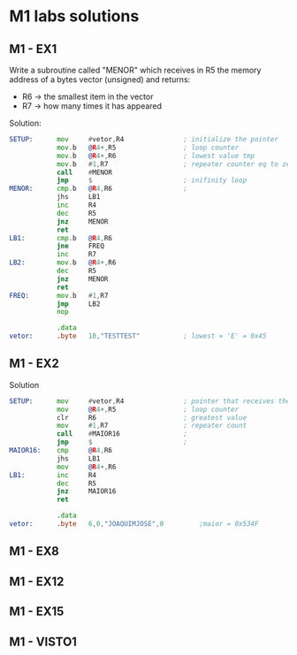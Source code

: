 # M1 labs solutions

## M1 - EX1
Write a subroutine called "MENOR" which receives in R5 the memory address of a bytes vector (unsigned) and returns:

- R6 -> the smallest item in the vector
- R7 -> how many times it has appeared 

Solution:

```asm
SETUP:		mov		#vetor,R4				; initialize the pointer
			mov.b	@R4+,R5					; loop counter
			mov.b	@R4+,R6					; lowest value tmp
			mov.b	#1,R7					; repeater counter eq to zero
			call	#MENOR
			jmp		$						; inifinity loop
MENOR:		cmp.b	@R4,R6					;
			jhs		LB1
			inc		R4
			dec		R5
			jnz		MENOR
			ret
LB1:		cmp.b	@R4,R6
			jne		FREQ
			inc		R7
LB2:		mov.b	@R4+,R6
			dec		R5
			jnz		MENOR
			ret
FREQ:		mov.b	#1,R7
			jmp		LB2
			nop

			.data
vetor:		.byte	10,"TESTTEST"			; lowest = 'E' = 0x45
```

## M1 - EX2

Solution

```asm
SETUP:		mov		#vetor,R4				; pointer that receives the vector mem addr 
			mov		@R4+,R5					; loop counter 
			clr		R6						; greatest value
			mov		#1,R7					; repeater count
			call	#MAIOR16				;
			jmp		$						;
MAIOR16:	cmp		@R4,R6
			jhs		LB1
			mov		@R4+,R6
LB1:		inc		R4
			dec		R5
			jnz		MAIOR16
			ret

			.data
vetor:		.byte	6,0,"JOAQUIMJOSE",0			;maior = 0x534F
```

## M1 - EX8

## M1 - EX12

## M1 - EX15

## M1 - VISTO1